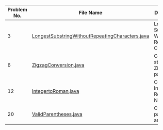 | Problem No. | File Name                                                                                          | Description                                    | Difficulty |
| ----------- | -------------------------------------------------------------------------------------------------- | ---------------------------------------------- | ---------- |
| 3           | [LongestSubstringWithoutRepeatingCharacters.java](LongestSubstringWithoutRepeatingCharacters.java) | Longest Substring Without Repeating Characters | Medium     |
| 6           | [ZigzagConversion.java](ZigzagConversion.java)                                                     | Convert string to Zigzag pattern               | Medium     |
| 12          | [IntegertoRoman.java](IntegertoRoman.java)                                                         | Convert Integer to Roman Numerals              | Medium     |
| 20          | [ValidParentheses.java](ValidParentheses.java)                                                     | Check if the parentheses are valid             | Easy       |
